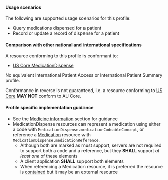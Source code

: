 #### Usage scenarios

The following are supported usage scenarios for this profile:

- Query medications dispensed for a patient
- Record or update a record of dispense for a patient


#### Comparison with other national and international specifications

A resource conforming to this profile is conformant to:
- [US Core MedicationDispense](http://hl7.org/fhir/us/core/StructureDefinition/us-core-medicationdispense)

No equivalent International Patient Access or International Patient Summary profile.

Conformance in reverse is not guaranteed, i.e. a resource conforming to [US Core](http://hl7.org/fhir/us/core) **MAY NOT** conform to AU Core.


#### Profile specific implementation guidance
- See the [Medicine information](general-guidance.html#medicine-information) section for guidance 
- MedicationDispense resources can represent a medication using either a code with `MedicationDispense.medicationCodeableConcept`, or reference a [Medication](http://hl7.org/fhir/R4/medication.html) resource with `MedicationDispense.medicationReference`.
  - Although both are marked as must support, servers are not required to support both a code and a reference, but they **SHALL** support *at least one* of these elements
  - A client application **SHALL** support both elements
  - When referencing a Medication resource, it is preferred the resource is [contained](http://hl7.org/fhir/R4/references.html#contained) but it may be an external resource
